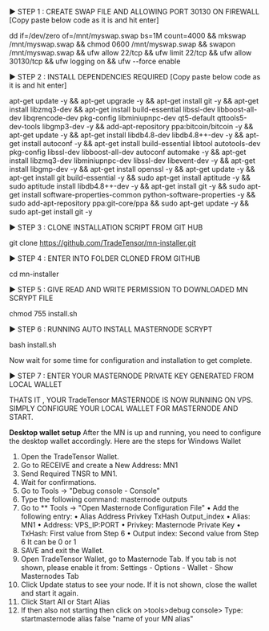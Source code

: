 ► STEP 1 : CREATE SWAP FILE AND ALLOWING PORT 30130 ON FIREWALL [Copy paste below code as it is and hit enter]

dd if=/dev/zero of=/mnt/myswap.swap bs=1M count=4000 && mkswap /mnt/myswap.swap && chmod 0600 /mnt/myswap.swap && swapon /mnt/myswap.swap && ufw allow 22/tcp && ufw limit 22/tcp && ufw allow 30130/tcp && ufw logging on && ufw --force enable

► STEP 2 : INSTALL DEPENDENCIES REQUIRED [Copy paste below code as it is and hit enter]

apt-get update -y && apt-get upgrade -y && apt-get install git -y && apt-get install libzmq3-dev && apt-get install build-essential libssl-dev libboost-all-dev libqrencode-dev pkg-config libminiupnpc-dev qt5-default qttools5-dev-tools libgmp3-dev -y && add-apt-repository ppa:bitcoin/bitcoin -y && apt-get update -y && apt-get install libdb4.8-dev libdb4.8++-dev -y && apt-get install autoconf -y && apt-get install build-essential libtool autotools-dev pkg-config libssl-dev libboost-all-dev autoconf automake -y && apt-get install libzmq3-dev libminiupnpc-dev libssl-dev libevent-dev -y && apt-get install libgmp-dev -y && apt-get install openssl -y && apt-get update -y && apt-get install git build-essential -y && sudo apt-get install aptitude -y && sudo aptitude install libdb4.8++-dev -y && apt-get install git -y && sudo apt-get install software-properties-common python-software-properties -y && sudo add-apt-repository ppa:git-core/ppa && sudo apt-get update -y && sudo apt-get install git -y

► STEP 3 : CLONE INSTALLATION SCRIPT FROM GIT HUB

git clone https://github.com/TradeTensor/mn-installer.git

► STEP 4 : ENTER INTO FOLDER CLONED FROM GITHUB

cd mn-installer

► STEP 5 : GIVE READ AND WRITE PERMISSION TO DOWNLOADED MN SCRYPT FILE

chmod 755 install.sh

► STEP 6 : RUNNING AUTO INSTALL MASTERNODE SCRYPT

bash install.sh

Now wait for some time for configuration and installation to get complete.

► STEP 7 : ENTER YOUR MASTERNODE PRIVATE KEY GENERATED FROM LOCAL WALLET

THATS IT , YOUR TradeTensor MASTERNODE IS NOW RUNNING ON VPS. SIMPLY CONFIGURE YOUR LOCAL WALLET FOR MASTERNODE AND START.

**Desktop wallet setup**
After the MN is up and running, you need to configure the desktop wallet accordingly. Here are the steps for Windows Wallet

1. Open the TradeTensor Wallet.
2. Go to RECEIVE and create a New Address: MN1
3. Send Required TNSR to MN1.
4. Wait for confirmations.
5. Go to Tools -> "Debug console - Console"
6. Type the following command: masternode outputs
7. Go to ** Tools -> "Open Masternode Configuration File"
• Add the following entry:
• Alias Address Privkey TxHash Output_index
• Alias: MN1
• Address: VPS_IP:PORT
• Privkey: Masternode Private Key
• TxHash: First value from Step 6
• Output index: Second value from Step 6 It can be 0 or 1
8. SAVE and exit the Wallet.
9. Open TradeTensor Wallet, go to Masternode Tab. If you tab is not shown, please enable it from: Settings - Options - Wallet - Show Masternodes Tab
10. Click Update status to see your node. If it is not shown, close the wallet and start it again.
11. Click Start All or Start Alias
12. If then also not starting then click on >tools>debug console> Type: startmasternode alias false "name of your MN alias"
